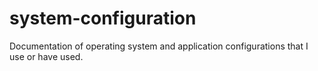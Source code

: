 # system-configuration
Documentation of operating system and application configurations that I use or have used.
